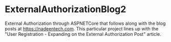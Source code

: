 # ExternalAuthorizationBlog2
External Authorization through ASPNETCore that follows along with the blog posts at https://nadeentech.com. This particular project lines
up with the "User Registration - Expanding on the External Authorization Post" article.
